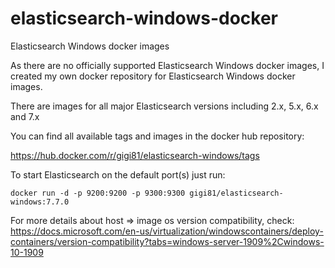 # elasticsearch-windows-docker
Elasticsearch Windows docker images

As there are no officially supported Elasticsearch Windows docker images, I created my own docker repository for Elasticsearch Windows docker images.

There are images for all major Elasticsearch versions including  2.x, 5.x, 6.x and 7.x

You can find all available tags and images in the docker hub repository:

https://hub.docker.com/r/gigi81/elasticsearch-windows/tags

To start Elasticsearch on the default port(s) just run:

```
docker run -d -p 9200:9200 -p 9300:9300 gigi81/elasticsearch-windows:7.7.0
```

For more details about host => image os version compatibility, check:
https://docs.microsoft.com/en-us/virtualization/windowscontainers/deploy-containers/version-compatibility?tabs=windows-server-1909%2Cwindows-10-1909
